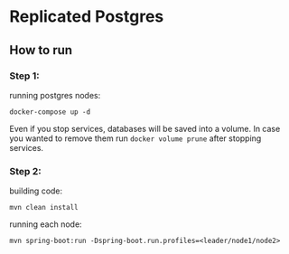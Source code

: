 # Replicated Postgres

## How to run
### Step 1:
running postgres nodes:
```shell
docker-compose up -d
```

Even if you stop services, databases will be saved into a volume. In case you wanted to remove them 
run `docker volume prune` after stopping services.

### Step 2:
building code:
```shell
mvn clean install
```
running each node:
```shell
mvn spring-boot:run -Dspring-boot.run.profiles=<leader/node1/node2>
```